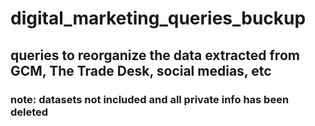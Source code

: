 <h1> digital_marketing_queries_buckup </h1>
<h2> queries to reorganize the data extracted from GCM, The Trade Desk, social medias, etc </h2>
<h3> note: datasets not included and all private info has been deleted </h3>
